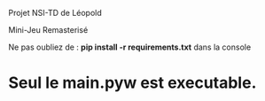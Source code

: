 Projet NSI-TD de Léopold

Mini-Jeu Remasterisé

Ne pas oubliez de : **pip install -r requirements.txt** dans la console

Seul le main.pyw est executable.
=======
